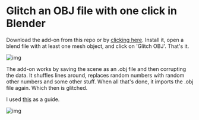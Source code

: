 # Glitch an OBJ file with one click in Blender
Download the add-on from this repo or by [clicking here](https://www.dropbox.com/s/zp6sd58ga81afce/add-on_glitch_obj.zip?dl=1&m=). Install it, open a blend file with at least one mesh object, and click on 'Glitch OBJ'. That's it.

![img](https://github.com/hanswillem/Blender_Add-on_Glitch_OBJ/blob/master/example_img.png)

The add-on works by saving the scene as an .obj file and then corrupting the data. It shuffles lines around, replaces random numbers with random other numbers and some other stuff. When all that's done, it imports the .obj file again. Which then is glitched.

I used [this](http://www.srcxor.org/blog/3d-glitching/) as a guide.

![img](https://github.com/hanswillem/Blender_Add-on_Glitch_OBJ/blob/master/messing_with_obj.png)
